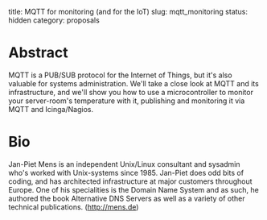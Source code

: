 title: MQTT for monitoring (and for the IoT)
slug: mqtt_monitoring
status: hidden
category: proposals

# Abstract

MQTT is a PUB/SUB protocol for the Internet of Things, but it's also
valuable for systems administration. We'll take a close look
at MQTT and its infrastructure, and we'll show you how to
use a microcontroller to monitor your server-room's temperature
with it, publishing and monitoring it via MQTT and Icinga/Nagios.

# Bio

Jan-Piet Mens is an independent Unix/Linux consultant and sysadmin who's
worked with Unix-systems since 1985. Jan-Piet does odd bits of coding,
and has architected infrastructure at major customers throughout Europe.
One of his specialities is the Domain Name System and as such, he
authored the book Alternative DNS Servers as well as a variety of
other technical publications. (http://mens.de)

